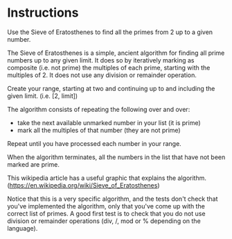 # Instructions
Use the Sieve of Eratosthenes to find all the primes from 2 up to a given number.

The Sieve of Eratosthenes is a simple, ancient algorithm for finding all prime numbers up to any given limit. It does so by iteratively marking as composite (i.e. not prime) the multiples of each prime, starting with the multiples of 2. It does not use any division or remainder operation.

Create your range, starting at two and continuing up to and including the given limit. (i.e. [2, limit])

The algorithm consists of repeating the following over and over:

- take the next available unmarked number in your list (it is prime)
- mark all the multiples of that number (they are not prime)

Repeat until you have processed each number in your range.

When the algorithm terminates, all the numbers in the list that have not been marked are prime.

This wikipedia article has a useful graphic that explains the algorithm. (https://en.wikipedia.org/wiki/Sieve_of_Eratosthenes)

Notice that this is a very specific algorithm, and the tests don't check that you've implemented the algorithm, only that you've come up with the correct list of primes. A good first test is to check that you do not use division or remainder operations (div, /, mod or % depending on the language).
